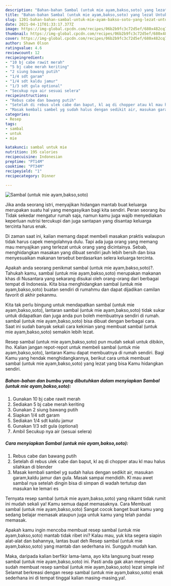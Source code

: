 ```yaml
---
description: "Bahan-bahan Sambal (untuk mie ayam,bakso,soto) yang lezat Untuk Jualan"
title: "Bahan-bahan Sambal (untuk mie ayam,bakso,soto) yang lezat Untuk Jualan"
slug: 1201-bahan-bahan-sambal-untuk-mie-ayam-bakso-soto-yang-lezat-untuk-jualan
date: 2021-04-11T01:33:17.377Z
image: https://img-global.cpcdn.com/recipes/06b2b9fc3c72d5ef/680x482cq70/sambal-untuk-mie-ayambaksosoto-foto-resep-utama.jpg
thumbnail: https://img-global.cpcdn.com/recipes/06b2b9fc3c72d5ef/680x482cq70/sambal-untuk-mie-ayambaksosoto-foto-resep-utama.jpg
cover: https://img-global.cpcdn.com/recipes/06b2b9fc3c72d5ef/680x482cq70/sambal-untuk-mie-ayambaksosoto-foto-resep-utama.jpg
author: Shawn Olson
ratingvalue: 4.6
reviewcount: 12
recipeingredient:
- "10 bj cabe rawit merah"
- "5 bj cabe merah keriting"
- "2 siung bawang putih"
- "1/4 sdt garam"
- "1/4 sdt kaldu jamur"
- "1/3 sdt gula optional"
- "Secukup nya air sesuai selera"
recipeinstructions:
- "Rebus cabe dan bawang putih"
- "Setelah di rebus ulek cabe dan baput, kl aq di chopper atau kl mau halus silahkan di blender"
- "Masak kembali sambel yg sudah halus dengan sedikit air, masukan garam,kaldu jamur dan gula. Masak sampai mendidih. Kl mau awet sambal nya setelah dingin bisa di simpan di wadah tertutup dan masukan ke lemari es"
categories:
- Resep
tags:
- sambal
- untuk
- mie

katakunci: sambal untuk mie 
nutrition: 195 calories
recipecuisine: Indonesian
preptime: "PT14M"
cooktime: "PT34M"
recipeyield: "1"
recipecategory: Dinner

---
```



![Sambal (untuk mie ayam,bakso,soto)](https://img-global.cpcdn.com/recipes/06b2b9fc3c72d5ef/680x482cq70/sambal-untuk-mie-ayambaksosoto-foto-resep-utama.jpg)

Jika anda seorang istri, menyajikan hidangan mantab buat keluarga merupakan suatu hal yang mengasyikan bagi kita sendiri. Peran seorang ibu Tidak sekedar mengatur rumah saja, namun kamu juga wajib menyediakan keperluan nutrisi tercukupi dan juga santapan yang disantap keluarga tercinta harus enak.

Di zaman  saat ini, kalian memang dapat membeli masakan praktis walaupun tidak harus capek mengolahnya dulu. Tapi ada juga orang yang memang mau menyajikan yang terlezat untuk orang yang dicintainya. Sebab, menghidangkan masakan yang dibuat sendiri jauh lebih bersih dan bisa menyesuaikan makanan tersebut berdasarkan selera keluarga tercinta. 



Apakah anda seorang penikmat sambal (untuk mie ayam,bakso,soto)?. Tahukah kamu, sambal (untuk mie ayam,bakso,soto) merupakan makanan khas di Nusantara yang sekarang disukai oleh orang-orang dari berbagai tempat di Indonesia. Kita bisa menghidangkan sambal (untuk mie ayam,bakso,soto) buatan sendiri di rumahmu dan dapat dijadikan camilan favorit di akhir pekanmu.

Kita tak perlu bingung untuk mendapatkan sambal (untuk mie ayam,bakso,soto), lantaran sambal (untuk mie ayam,bakso,soto) tidak sukar untuk didapatkan dan juga anda pun boleh membuatnya sendiri di rumah. sambal (untuk mie ayam,bakso,soto) bisa dibuat dengan berbagai cara. Saat ini sudah banyak sekali cara kekinian yang membuat sambal (untuk mie ayam,bakso,soto) semakin lebih lezat.

Resep sambal (untuk mie ayam,bakso,soto) pun mudah sekali untuk dibikin, lho. Kalian jangan repot-repot untuk membeli sambal (untuk mie ayam,bakso,soto), lantaran Kamu dapat membuatnya di rumah sendiri. Bagi Kamu yang hendak menghidangkannya, berikut cara untuk membuat sambal (untuk mie ayam,bakso,soto) yang lezat yang bisa Kamu hidangkan sendiri.

<!--inarticleads1-->

##### Bahan-bahan dan bumbu yang dibutuhkan dalam menyiapkan Sambal (untuk mie ayam,bakso,soto):

1. Gunakan 10 bj cabe rawit merah
1. Sediakan 5 bj cabe merah keriting
1. Gunakan 2 siung bawang putih
1. Siapkan 1/4 sdt garam
1. Sediakan 1/4 sdt kaldu jamur
1. Gunakan 1/3 sdt gula (optional)
1. Ambil Secukup nya air (sesuai selera)




<!--inarticleads2-->

##### Cara menyiapkan Sambal (untuk mie ayam,bakso,soto):

1. Rebus cabe dan bawang putih
1. Setelah di rebus ulek cabe dan baput, kl aq di chopper atau kl mau halus silahkan di blender
1. Masak kembali sambel yg sudah halus dengan sedikit air, masukan garam,kaldu jamur dan gula. Masak sampai mendidih. Kl mau awet sambal nya setelah dingin bisa di simpan di wadah tertutup dan masukan ke lemari es




Ternyata resep sambal (untuk mie ayam,bakso,soto) yang nikamt tidak rumit ini mudah sekali ya! Kamu semua dapat memasaknya. Cara Membuat sambal (untuk mie ayam,bakso,soto) Sangat cocok banget buat kamu yang sedang belajar memasak ataupun juga untuk kamu yang telah pandai memasak.

Apakah kamu ingin mencoba membuat resep sambal (untuk mie ayam,bakso,soto) mantab tidak ribet ini? Kalau mau, yuk kita segera siapin alat-alat dan bahannya, lantas buat deh Resep sambal (untuk mie ayam,bakso,soto) yang mantab dan sederhana ini. Sungguh mudah kan. 

Maka, daripada kalian berfikir lama-lama, ayo kita langsung buat resep sambal (untuk mie ayam,bakso,soto) ini. Pasti anda gak akan menyesal sudah membuat resep sambal (untuk mie ayam,bakso,soto) lezat simple ini! Selamat berkreasi dengan resep sambal (untuk mie ayam,bakso,soto) enak sederhana ini di tempat tinggal kalian masing-masing,ya!.

